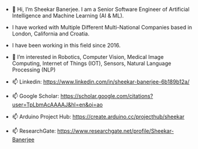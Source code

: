 - 👋 Hi, I’m Sheekar Banerjee. I am a Senior Software Engineer of Artificial Intelligence and Machine Learning (AI & ML). 
 
- I have worked with Multiple Different Multi-National Companies based in London, California and Croatia.
- I have been working in this field since 2016.
- 👀 I’m interested in Robotics, Computer Vision, Medical Image Computing, Internet of Things (IOT), Sensors, Natural Language Processing (NLP)

- 📫 Linkedin: https://www.linkedin.com/in/sheekar-banerjee-6b189b12a/
- 📫 Google Scholar: https://scholar.google.com/citations?user=TpLbmAcAAAAJ&hl=en&oi=ao
- 📫 Arduino Project Hub: https://create.arduino.cc/projecthub/sheekar
- 📫 ResearchGate: https://www.researchgate.net/profile/Sheekar-Banerjee


<!---
ac005sheekar/ac005sheekar is a ✨ special ✨ repository because its `README.md` (this file) appears on your GitHub profile.
You can click the Preview link to take a look at your changes.
--->
